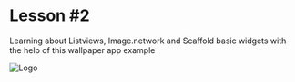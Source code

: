 
# Lesson #2

Learning about Listviews, Image.network and Scaffold basic widgets with the help of this wallpaper app example

![Logo](https://i.ibb.co/ZLdQy4b/image.png)

